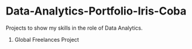 # Data-Analytics-Portfolio-Iris-Coba
Projects to show my skills in the role of Data Analytics.

1) Global Freelances Project
   
